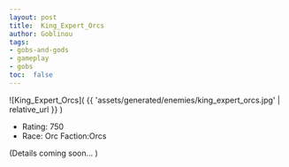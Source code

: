 ```yaml
---
layout: post
title:  King_Expert_Orcs
author: Goblinou
tags:
- gobs-and-gods
- gameplay
- gobs
toc:  false
---
```


![King_Expert_Orcs]( {{ 'assets/generated/enemies/king_expert_orcs.jpg' | relative_url }} )
- Rating: 750
- Race: Orc  Faction:Orcs

(Details coming soon... )
